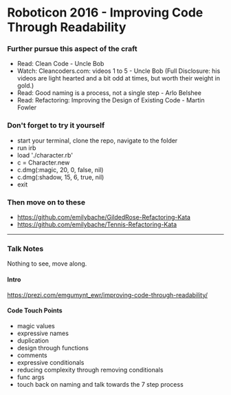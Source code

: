 # Roboticon 2016 - Improving Code Through Readability

### Further pursue this aspect of the craft

- Read: Clean Code - Uncle Bob
- Watch: Cleancoders.com: videos 1 to 5 - Uncle Bob (Full Disclosure: his videos are light hearted and a bit odd at times, but worth their weight in gold.)
- Read: Good naming is a process, not a single step - Arlo Belshee
- Read: Refactoring: Improving the Design of Existing Code - Martin Fowler

### Don't forget to try it yourself

- start your terminal, clone the repo, navigate to the folder
- run irb
- load './character.rb'
- c = Character.new
- c.dmg(:magic, 20, 0, false, nil)
- c.dmg(:shadow, 15, 6, true, nil)
- exit

### Then move on to these

- https://github.com/emilybache/GildedRose-Refactoring-Kata
- https://github.com/emilybache/Tennis-Refactoring-Kata

---

### Talk Notes

Nothing to see, move along.

#### Intro

https://prezi.com/emgumynt_ewr/improving-code-through-readability/

#### Code Touch Points

- magic values
- expressive names
- duplication
- design through functions
- comments
- expressive conditionals
- reducing complexity through removing conditionals
- func args
- touch back on naming and talk towards the 7 step process
